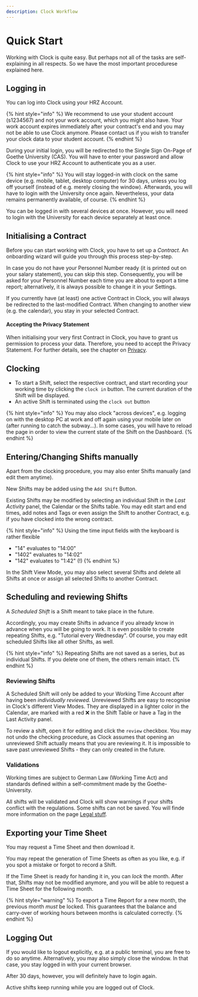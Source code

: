 ```yaml
---
description: Clock Workflow
---
```


# Quick Start

Working with Clock is quite easy. But perhaps not all of the tasks are self-explaining in all respects. So we have the most important procedurese explained here.

## Logging in

You can log into Clock using your HRZ Account.

{% hint style="info" %}
We recommend to use your student account (s1234567) and not your work account, which you might also have. Your work account expires immediately after your contract's end and you may not be able to use Clock anymore. Please contact us if you wish to transfer your clock data to your student account.
{% endhint %}

During your initial login, you will be redirected to the Single Sign On-Page of Goethe University (CAS). You will have to enter your password and allow Clock to use your HRZ Account to authenticate you as a user.

{% hint style="info" %}
You will stay logged-in with clock on the same device (e.g. mobile, tablet, desktop computer) for 30 days, unless you log off yourself (instead of e.g. merely closing the window). Afterwards, you will have to login with the University once again. Nevertheless, your data remains permanently available, of course.
{% endhint %}

You can be logged in with several devices at once. However, you will need to login with the University for each device separately at least once.

## Initialising a Contract

Before you can start working with Clock, you have to set up a _Contract_. An onboarding wizard will guide you through this process step-by-step.

In case you do not have your Personnel Number ready (it is printed out on your salary statement), you can skip this step. Consequently, you will be asked for your Personnel Number each time you are about to export a time report; alternatively, it is always possible to change it in your Settings.

If you currently have (at least) one active Contract in Clock, you will always be redirected to the last-modified Contract. When changing to another view (e.g. the calendar), you stay in your selected Contract.

#### Accepting the Privacy Statement

When initialising your very first Contract in Clock, you have to grant us permission to process your data. Therefore, you need to accept the Privacy Statement. For further details, see the chapter on [Privacy](https://app.gitbook.com/s/-M9P7EdKPFQ-n6tnTFCo-3706131613/en/privacy.md).

## Clocking

* To start a Shift, select the respective contract, and start recording your working time by clicking the `clock in` button. The current duration of the Shift will be displayed.
* An active Shift is terminated using the `clock out` button

{% hint style="info" %}
You may also clock "across devices", e.g. logging on with the desktop PC at work and off again using your mobile later on (after running to catch the subway...). In some cases, you will have to reload the page in order to view the current state of the Shift on the Dashboard.
{% endhint %}

## Entering/Changing Shifts manually

Apart from the clocking procedure, you may also enter Shifts manually (and edit them anytime).

New Shifts may be added using the `Add Shift` Button.

Existing Shifts may be modified by selecting an individual Shift in the _Last Activity_ panel, the Calendar or the Shifts table. You may edit start and end times, add notes and Tags or even assign the Shift to another Contract, e.g. if you have clocked into the wrong contract.

{% hint style="info" %}
Using the time input fields with the keyboard is rather flexible

* "14" evaluates to "14:00"
* "1402" evaluates to "14:02"
* "142" evaluates to "1:42" (!)
{% endhint %}

In the Shift View Mode, you may also select several Shifts and delete all Shifts at once or assign all selected Shifts to another Contract.

## Scheduling and reviewing Shifts

A _Scheduled Shift_ is a Shift meant to take place in the future.

Accordingly, you may create Shifts in advance if you already know in advance when you will be going to work. It is even possible to create repeating Shifts, e.g. "Tutorial every Wednesday". Of course, you may edit scheduled Shifts like all other Shifts, as well.

{% hint style="info" %}
Repeating Shifts are not saved as a series, but as individual Shifts. If you delete one of them, the others remain intact.
{% endhint %}

### Reviewing Shifts

A Scheduled Shift will only be added to your Working Time Account after having been _individually reviewed._ Unreviewed Shifts are easy to recognise in Clock's different View Modes. They are displayed in a lighter color in the Calendar, are marked with a red ❌ in the Shift Table or have a Tag in the Last Activity panel.

To review a shift, open it for editing and click the `review` checkbox. You may not undo the checking procedure, as Clock assumes that opening an unreviewed Shift actually means that you are reviewing it. It is impossible to save past unreviewed Shifts - they can only created in the future.

### Validations

Working times are subject to German Law (Working Time Act) and standards defined within a self-commitment made by the Goethe-University.

All shifts will be validated and Clock will show warnings if your shifts conflict with the regulations. Some shifts can not be saved. You will finde more information on the page [Legal stuff](legal-stuff.md).&#x20;

## Exporting your Time Sheet

You may request a Time Sheet and then download it.

You may repeat the generation of Time Sheets as often as you like, e.g. if you spot a mistake or forgot to record a Shift.

If the Time Sheet is ready for handing it in, you can _lock_ the month. After that, Shifts may not be modified anymore, and you will be able to request a Time Sheet for the following month.

{% hint style="warning" %}
To export a Time Report for a new month, the previous month _must_ be locked. This guarantees that the balance and carry-over of working hours between months is calculated correctly.
{% endhint %}

## Logging Out

If you would like to logout explicitly, e.g. at a public terminal, you are free to do so anytime. Alternatively, you may also simply close the window. In that case, you stay logged in with your current browser.

After 30 days, however, you will definitely have to login again.

Active shifts keep running while you are logged out of Clock.
